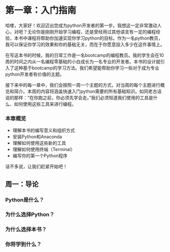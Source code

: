 # 第一章：入门指南
哈喽，大家好！欢迎迈出您成为python开发者的第一步。我想这一定非常激动人心，对吧？无论你是刚刚开始学习编程，还是曾经用过其他语言有一定的编程经验，本书中课程将帮助你加速实现你学习python的目标。作为一名python教员，我可以保证你学习的效果和你的基础无关，而在于你愿意投入多少在这件事情上。

在写这本书的时候，我的日常工作是一名bootcamp的编程教员。我的学生会在10周的时间之内从一名编程零基础的小白成长为一名专业的开发者。本书的设计就引入了这种基于bootcamp的学习方法。我们希望能帮助你学习一些对于成为专业python开发者有价值的主题。

接下来中的每一章中，我们会按照一周一个主题的方式，对当周的每个主题进行概览和简介。本周的内容将涵盖快速入门python需要的所有基础知识。如同老古话说的那样：“在你跑之前，你必须先学会走。”我们必须知道我们使用的工具是什么、如何使用这些工具来进行编程。

### 本章概览
- 理解本书的编写意义和组织方式
- 安装Python和Anaconda
- 理解如何使用这些新的工具
- 理解如何使用终端（Terminal）
- 编写你的第一个Python程序

话不多说，让我们赶紧开始吧！

## 周一：导论
### Python是什么？
### 为什么选择Python？
### 为什么选择本书？
### 你将学到什么？
